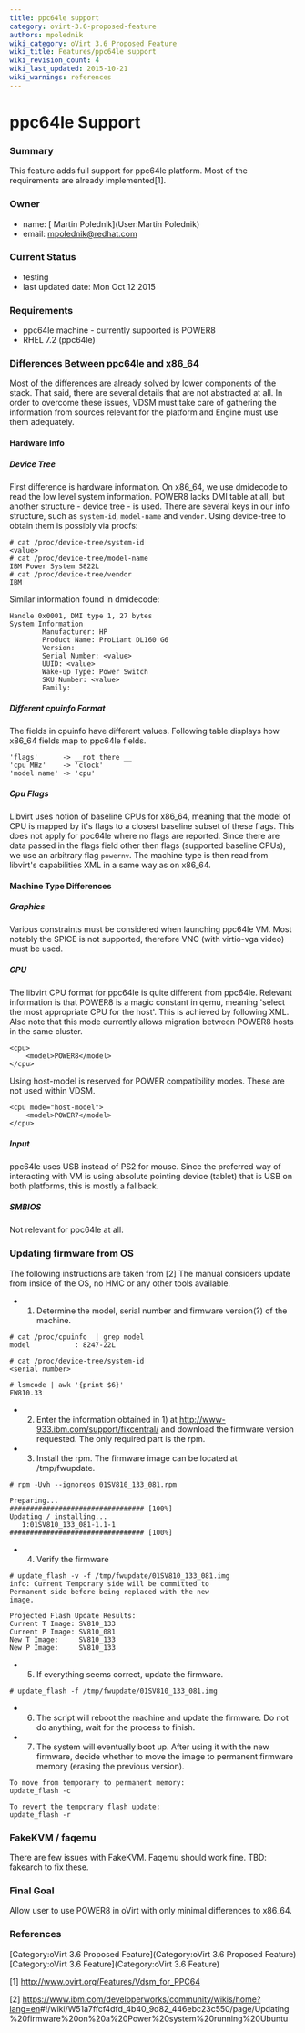 ```yaml
---
title: ppc64le support
category: ovirt-3.6-proposed-feature
authors: mpolednik
wiki_category: oVirt 3.6 Proposed Feature
wiki_title: Features/ppc64le support
wiki_revision_count: 4
wiki_last_updated: 2015-10-21
wiki_warnings: references
---
```


# ppc64le Support

### Summary

This feature adds full support for ppc64le platform. Most of the requirements are already implemented[1].

### Owner

*   name: [ Martin Polednik](User:Martin Polednik)
*   email: <mpolednik@redhat.com>

### Current Status

*   testing
*   last updated date: Mon Oct 12 2015

### Requirements

*   ppc64le machine - currently supported is POWER8
*   RHEL 7.2 (ppc64le)

### Differences Between ppc64le and x86_64

Most of the differences are already solved by lower components of the stack. That said, there are several details that are not abstracted at all. In order to overcome these issues, VDSM must take care of gathering the information from sources relevant for the platform and Engine must use them adequately.

#### Hardware Info

##### Device Tree

First difference is hardware information. On x86_64, we use dmidecode to read the low level system information. POWER8 lacks DMI table at all, but another structure - device tree - is used. There are several keys in our info structure, such as `system-id`, `model-name` and `vendor`. Using device-tree to obtain them is possibly via procfs:

    # cat /proc/device-tree/system-id
    <value>
    # cat /proc/device-tree/model-name
    IBM Power System S822L
    # cat /proc/device-tree/vendor
    IBM

Similar information found in dmidecode:

    Handle 0x0001, DMI type 1, 27 bytes
    System Information
            Manufacturer: HP
            Product Name: ProLiant DL160 G6
            Version:
            Serial Number: <value>
            UUID: <value>
            Wake-up Type: Power Switch
            SKU Number: <value>
            Family:

##### Different cpuinfo Format

The fields in cpuinfo have different values. Following table displays how x86_64 fields map to ppc64le fields.

    'flags'      -> __not there __
    'cpu MHz'    -> 'clock'
    'model name' -> 'cpu'

##### Cpu Flags

Libvirt uses notion of baseline CPUs for x86_64, meaning that the model of CPU is mapped by it's flags to a closest baseline subset of these flags. This does not apply for ppc64le where no flags are reported. Since there are data passed in the flags field other then flags (supported baseline CPUs), we use an arbitrary flag `powernv`. The machine type is then read from libvirt's capabilities XML in a same way as on x86_64.

#### Machine Type Differences

##### Graphics

Various constraints must be considered when launching ppc64le VM. Most notably the SPICE is not supported, therefore VNC (with virtio-vga video) must be used.

##### CPU

The libvirt CPU format for ppc64le is quite different from ppc64le. Relevant information is that POWER8 is a magic constant in qemu, meaning 'select the most appropriate CPU for the host'. This is achieved by following XML. Also note that this mode currently allows migration between POWER8 hosts in the same cluster.

    <cpu>
        <model>POWER8</model>
    </cpu>

Using host-model is reserved for POWER compatibility modes. These are not used within VDSM.

    <cpu mode="host-model">
        <model>POWER7</model>
    </cpu>

##### Input

ppc64le uses USB instead of PS2 for mouse. Since the preferred way of interacting with VM is using absolute pointing device (tablet) that is USB on both platforms, this is mostly a fallback.

##### SMBIOS

Not relevant for ppc64le at all.

### Updating firmware from OS

The following instructions are taken from [2] The manual considers update from inside of the OS, no HMC or any other tools available.

*   1) Determine the model, serial number and firmware version(?) of the machine.

<!-- -->

    # cat /proc/cpuinfo  | grep model
    model           : 8247-22L

    # cat /proc/device-tree/system-id
    <serial number>

    # lsmcode | awk '{print $6}'
    FW810.33

*   2) Enter the information obtained in 1) at <http://www-933.ibm.com/support/fixcentral/> and download the firmware version requested. The only required part is the rpm.
*   3) Install the rpm. The firmware image can be located at /tmp/fwupdate.

<!-- -->

    # rpm -Uvh --ignoreos 01SV810_133_081.rpm

    Preparing...                          ################################# [100%]
    Updating / installing...
       1:01SV810_133_081-1.1-1            ################################# [100%]

*   4) Verify the firmware

<!-- -->

    # update_flash -v -f /tmp/fwupdate/01SV810_133_081.img
    info: Current Temporary side will be committed to
    Permanent side before being replaced with the new
    image.

    Projected Flash Update Results:
    Current T Image: SV810_133
    Current P Image: SV810_081
    New T Image:     SV810_133
    New P Image:     SV810_133

*   5) If everything seems correct, update the firmware.

<!-- -->

    # update_flash -f /tmp/fwupdate/01SV810_133_081.img

*   6) The script will reboot the machine and update the firmware. Do not do anything, wait for the process to finish.
*   7) The system will eventually boot up. After using it with the new firmware, decide whether to move the image to permanent firmware memory (erasing the previous version).

<!-- -->

    To move from temporary to permanent memory:
    update_flash -c

    To revert the temporary flash update:
    update_flash -r

### FakeKVM / faqemu

There are few issues with FakeKVM. Faqemu should work fine. TBD: fakearch to fix these.

### Final Goal

Allow user to use POWER8 in oVirt with only minimal differences to x86_64.

### References

<references/>
[Category:oVirt 3.6 Proposed Feature](Category:oVirt 3.6 Proposed Feature) [Category:oVirt 3.6 Feature](Category:oVirt 3.6 Feature)

[1] <http://www.ovirt.org/Features/Vdsm_for_PPC64>

[2] <https://www.ibm.com/developerworks/community/wikis/home?lang=en>#!/wiki/W51a7ffcf4dfd_4b40_9d82_446ebc23c550/page/Updating%20firmware%20on%20a%20Power%20system%20running%20Ubuntu
